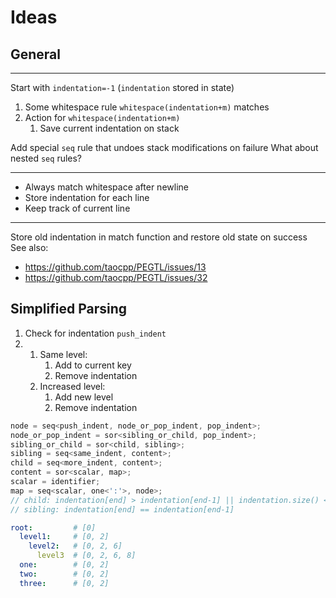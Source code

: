 # Ideas

## General

---

Start with `indentation=-1` (`indentation` stored in state)

1. Some whitespace rule `whitespace(indentation+m)` matches
2. Action for `whitespace(indentation+m)`
   1. Save current indentation on stack

Add special `seq` rule that undoes stack modifications on failure
What about nested `seq` rules?

---

- Always match whitespace after newline
- Store indentation for each line
- Keep track of current line

---

Store old indentation in match function and restore old state on success
See also:
  - https://github.com/taocpp/PEGTL/issues/13
  - https://github.com/taocpp/PEGTL/issues/32

## Simplified Parsing

1. Check for indentation `push_indent`
2.
   1. Same level:
       1. Add to current key
       2. Remove indentation
   1. Increased level:
       1. Add new level
       2. Remove indentation

```c++
node = seq<push_indent, node_or_pop_indent, pop_indent>;
node_or_pop_indent = sor<sibling_or_child, pop_indent>;
sibling_or_child = sor<child, sibling>;
sibling = seq<same_indent, content>;
child = seq<more_indent, content>;
content = sor<scalar, map>;
scalar = identifier;
map = seq<scalar, one<':'>, node>;
// child: indentation[end] > indentation[end-1] || indentation.size() <= 1
// sibling: indentation[end] == indentation[end-1]
```

```yaml
root:         # [0]
  level1:     # [0, 2]
    level2:   # [0, 2, 6]
      level3  # [0, 2, 6, 8]
  one:        # [0, 2]
  two:        # [0, 2]
  three:      # [0, 2]
```
